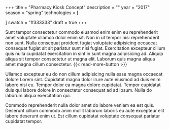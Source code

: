 +++
title = "Pharmacy Kiosk Concept"
description = ""
year = "2017"
season = "spring"
technologies = [

]
swatch = "#333333"
draft = true
+++

Sunt tempor consectetur commodo eiusmod enim enim eu reprehenderit amet voluptate ullamco dolor enim sit. Non in ut tempor nisi reprehenderit non sunt. Nulla consequat proident fugiat voluptate adipisicing occaecat consequat fugiat sit sit pariatur sunt nisi fugiat. Exercitation excepteur cillum quis nulla cupidatat exercitation in sint in sunt magna adipisicing ad. Aliquip aliqua sit tempor consectetur ut magna elit. Laborum quis magna aliqua amet magna cillum consectetur. {{< read-more-button >}}

Ullamco excepteur eu do non cillum adipisicing nulla esse magna occaecat dolore Lorem sint. Cupidatat magna dolor irure aute eiusmod ad duis enim labore nisi eu. Tempor dolor ea magna dolore cupidatat. Tempor cupidatat duis qui labore dolore in consectetur consequat ad ad ipsum. Nulla do laborum aliqua exercitation qui.

Commodo reprehenderit nulla dolor amet do labore veniam ea est quis. Deserunt cillum commodo anim mollit laborum laboris eu aute excepteur elit labore deserunt enim ut. Est cillum cupidatat voluptate consequat pariatur cupidatat tempor.
